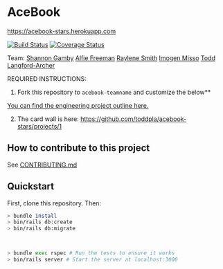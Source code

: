 # AceBook

https://acebook-stars.herokuapp.com

[![Build Status](https://travis-ci.com/toddpla/acebook-stars.svg?branch=master)](https://travis-ci.com/toddpla/acebook-stars)
[![Coverage Status](https://coveralls.io/repos/github/toddpla/acebook-stars/badge.svg?branch=master)](https://coveralls.io/github/toddpla/acebook-stars?branch=master)

Team:
[Shannon Gamby](https://github.com/shannongamby)
[Alfie Freeman](https://github.com/runticle)
[Raylene Smith](https://github.com/rsmith88)
[Imogen Misso](https://github.com/imogenmisso)
[Todd Langford-Archer](https://github.com/toddpla)

REQUIRED INSTRUCTIONS:

1. Fork this repository to `acebook-teamname` and customize
the below**

[You can find the engineering project outline here.](https://github.com/makersacademy/course/tree/master/engineering_projects/rails)

2. The card wall is here: https://github.com/toddpla/acebook-stars/projects/1

## How to contribute to this project
See [CONTRIBUTING.md](CONTRIBUTING.md)

## Quickstart

First, clone this repository. Then:

```bash
> bundle install
> bin/rails db:create
> bin/rails db:migrate



> bundle exec rspec # Run the tests to ensure it works
> bin/rails server # Start the server at localhost:3000
```
 
